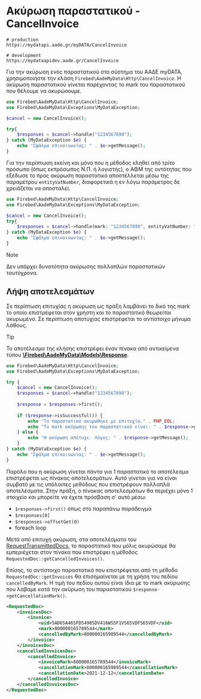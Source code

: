 # Ακύρωση παραστατικού - CancelInvoice

```shell
# production
https://mydatapi.aade.gr/myDATA/CancelInvoice

# development
https://mydataapidev.aade.gr/CancelInvoice
```

Για την ακύρωση ενός παραστατικού στο σύστημα του ΑΑΔΕ myDATA, χρησιμοποιήστε την κλάση `Firebed\AadeMyData\Http\CancelInvoice`.
Η ακύρωση παραστατικού γίνεται παρέχοντας το mark του παραστατικού που θέλουμε να ακυρώσουμε.

```php
use Firebed\AadeMyData\Http\CancelInvoice;
use Firebed\AadeMyData\Exceptions\MyDataException;

$cancel = new CancelInvoice();

try{
    $responses = $cancel->handle("1234567890");
} catch (MyDataException $e) {
    echo "Σφάλμα επικοινωνίας: " . $e->getMessage();
}
```

Για την περίπτωση εκείνη και μόνο που η μέθοδος κληθεί από τρίτο πρόσωπο (όπως εκπρόσωπος Ν.Π. ή λογιστής), 
ο ΑΦΜ της οντότητας που εξέδωσε το προς ακύρωση παραστατικό αποστέλλεται μέσω της παραμέτρου `entityVatNumber`,
διαφορετικά η εν λόγω παράμετρος δε χρειάζεται να αποσταλεί.

```php
use Firebed\AadeMyData\Http\CancelInvoice;
use Firebed\AadeMyData\Exceptions\MyDataException;

$cancel = new CancelInvoice();
try{
    $responses = $cancel->handle(mark: "1234567890", entityVatNumber: "888888888");
} catch (MyDataException $e) {
    echo "Σφάλμα επικοινωνίας: " . $e->getMessage();
}
```

> [!NOTE]
> Δεν υπάρχει δυνατότητα ακύρωσης πολλαπλών παραστατικών ταυτόχρονα.

## Λήψη αποτελεσμάτων
Σε περίπτωση επιτυχίας η ακύρωση ως πράξη λαμβάνει το δικό της mark το οποίο
επιστρέφεται στον χρήστη και το παραστατικό θεωρείται ακυρωμένο. Σε περίπτωση
αποτυχίας επιστρέφεται το αντίστοιχο μήνυμα λάθους.

> [!TIP]
> Το αποτέλεσμα της κλήσης επιστρέφει έναν πίνακα από αντικείμενα τύπου
> [**\Firebed\AadeMyData\Models\Response**](../types/response-type).

```php
use Firebed\AadeMyData\Http\CancelInvoice;
use Firebed\AadeMyData\Exceptions\MyDataException;

try {
    $cancel = new CancelInvoice();
    $responses = $cancel->handle("1234567890");
    
    $response = $responses->first();
    
    if ($response->isSuccessful()) {
        echo "Το παραστατικό ακυρώθηκε με επιτυχία." . PHP_EOL;
        echo "Το mark ακύρωσης του παραστατικού είναι: " . $response->getCancellationMark();
    } else {
        echo "Η ακύρωση απέτυχε. Λόγος: " . $response->getMessage();
    }
} catch (MyDataException $e) {
    echo "Σφάλμα επικοινωνίας: " . $e->getMessage();
}
```

Παρόλο που η ακύρωση γίνεται πάντα για 1 παραστατικό το αποτέλεσμα επιστρέφεται ως πίνακας αποτελεσμάτων.
Αυτό γίνεται για να είναι συμβατό με τις υπόλοιπες μεθόδους που επιστρέφουν πολλαπλά αποτελέσματα.
Στην πράξη, ο πίνακας αποτελεσμάτων θα περιέχει μόνο 1 στοιχείο και μπορείτε να έχετε πρόσβαση σ' αυτό
μέσω:
- `$responses->first()` όπως στο παραπάνω παράδειγμα
- `$responses[0]`
- `$responses->offsetGet(0)`
- foreach loop

Μετά από επιτυχή ακύρωση, στα αποτελέσματα του [RequestTransmittedDocs](request-transmitted-docs),
το παραστατικό που μόλις ακυρώσαμε θα εμπεριέχεται στον πίνακα που επιστρέφει η μέθοδος `RequestedDoc::getCancelledInvoices()`.

Επίσης, το αντίστοιχο παραστατικό που επιστρέφεται από τη μέθοδο `RequestedDoc::getInvoices` θα
επισημαίνεται με τη χρήση του πεδίου `cancelledByMark`. Η τιμή του πεδίου αυτού είναι ίδια με το
mark ακύρωσης που λάβαμε κατά την ακύρωση του παραστατικού `$response->getCancellationMark()`.

```xml
<RequestedDoc>
    <invoicesDoc>
        <invoice>
            <uid>5AD65A46SFD5498SDV416WS5F1VS65VDFS65VDF</uid>
            <mark>800000165789544</mark>
            <cancelledByMark>800000165989544</cancelledByMark>
        </invoice>
    </invoicesDoc>
    <cancelledInvoicesDoc>
        <cancelledInvoice>
            <invoiceMark>800000165789544</invoiceMark>
            <cancellationMark>800000165989544</cancellationMark>
            <cancellationDate>2021-12-12</cancellationDate>
        </cancelledInvoice>
    </cancelledInvoicesDoc>
</RequestedDoc>
```